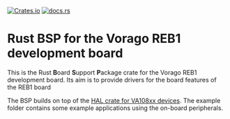 [![Crates.io](https://img.shields.io/crates/v/vorago-reb1)](https://crates.io/crates/vorago-reb1)
[![docs.rs](https://img.shields.io/docsrs/vorago-reb1)](https://docs.rs/vorago-reb1)

# Rust BSP for the Vorago REB1 development board

This is the Rust **B**oard **S**upport **P**ackage crate for the Vorago REB1 development board.
Its aim is to provide drivers for the board features of the REB1 board

The BSP builds on top of the [HAL crate for VA108xx devices](https://egit.irs.uni-stuttgart.de/rust/va108xx-rs/src/branch/main/va108xx-hal).
The example folder contains some example applications using the on-board peripherals.

